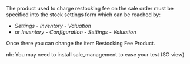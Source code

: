 The product used to charge restocking fee on the sale order must be
specified into the stock settings form which can be reached by:

- *Settings* - *Inventory* - *Valuation*
- or *Inventory* - *Configuration* - *Settings* - *Valuation*

Once there you can change the item Restocking Fee Product.

nb: You may need to install sale_management to ease your test (SO view)

